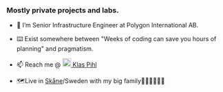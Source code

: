 ### Mostly private projects and labs.


- 🔭 I’m Senior Infrastructure Engineer at Polygon International AB.
- ⌨️ Exist somewhere between "Weeks of coding can save you hours of planning" and pragmatism.

- 📫 Reach me @ <img src="https://content.linkedin.com/content/dam/me/brand/en-us/brand-home/logos/In-Blue-Logo.png.original.png" alt="LinkedIn" title="image Title" width="20"/><a href="https://www.linkedin.com/in/klas-pihl/"> Klas Pihl</a>
- 🗺️Live in <a href="https://sv.wikipedia.org/wiki/%C3%85lakusten">Skåne</a>/Sweden with my big family👩‍👧‍👧👨‍👧‍👦
